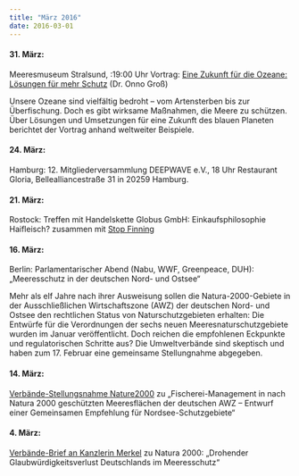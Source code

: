 ```yaml
---
title: "März 2016"
date: 2016-03-01
---
```


#### **31\. März:**

Meeresmuseum Stralsund, :19:00 Uhr Vortrag: [Eine Zukunft für die Ozeane: Lösungen für mehr Schutz](https://www.deepwave.org/eine-zukunft-fuer-die-ozeane-loesungen-fuer-mehr-schutz/) (Dr. Onno Groß)

Unsere Ozeane sind vielfältig bedroht – vom Artensterben bis zur Überfischung. Doch es gibt wirksame Maßnahmen, die Meere zu schützen. Über Lösungen und Umsetzungen für eine Zukunft des blauen Planeten berichtet der Vortrag anhand weltweiter Beispiele.

#### **24\. März:**

Hamburg: 12. Mitgliederversammlung DEEPWAVE e.V., 18 Uhr Restaurant Gloria, Bellealliancestraße 31 in 20259 Hamburg.

#### **21\. März:**

Rostock: Treffen mit Handelskette Globus GmbH: Einkaufsphilosophie Haifleisch? zusammen mit [Stop Finning](http://www.stop-finning.com/)

#### **16\. März:**

Berlin: Parlamentarischer Abend (Nabu, WWF, Greenpeace, DUH): „Meeresschutz in der deutschen Nord- und Ostsee“

Mehr als elf Jahre nach ihrer Ausweisung sollen die Natura-2000-Gebiete in der Ausschließlichen Wirtschaftszone (AWZ) der deutschen Nord- und Ostsee den rechtlichen Status von Naturschutzgebieten erhalten: Die Entwürfe für die Verordnungen der sechs neuen Meeresnaturschutzgebiete wurden im Januar veröffentlicht. Doch reichen die empfohlenen Eckpunkte und regulatorischen Schritte aus? Die Umweltverbände sind skeptisch und haben zum 17. Februar eine gemeinsame Stellungnahme abgegeben.

#### **14\. März:**

[Verbände-Stellungsnahme Nature2000](https://res.cloudinary.com/deepwave-org/image/upload/v1747245606/deepwave.org/Stellungnahme-der-Umweltverb_C3_A4nde-Fischereima_C3_9Fnahmen-N2000-Nordsee_14032016.pdf) zu „Fischerei-Management in nach Natura 2000 geschützten Meeresflächen der deutschen AWZ – Entwurf einer Gemeinsamen Empfehlung für Nordsee-Schutzgebiete“

#### **4\. März:**

[Verbände-Brief an Kanzlerin Merkel](https://res.cloudinary.com/deepwave-org/image/upload/v1747245608/deepwave.org/160303_Brf_BKin-Merkel_Meeresschutz-2016_FINAL_2.pdf) zu Natura 2000: „Drohender Glaubwürdigkeitsverlust Deutschlands im Meeresschutz“

